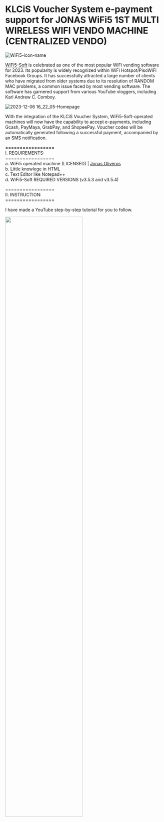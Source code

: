 # KLCiS Voucher System e-payment support for JONAS WiFi5 1ST MULTI WIRELESS WIFI VENDO MACHINE (CENTRALIZED VENDO)

![WiFi5-icon-name](https://github.com/darkhoundz/KLCiS-WiFi5-Soft/assets/28075740/c253d165-d06e-4e23-a756-193316c5cc59)

[WiFi5-Soft](https://wifi5-soft.com/) is celebrated as one of the most popular WiFi vending software for 2023. Its popularity is widely recognized within WiFi Hotspot/PisoWiFi Facebook Groups. It has successfully attracted a large number of clients who have migrated from older systems due to its resolution of RANDOM MAC problems, a common issue faced by most vending software. The software has garnered support from various YouTube vloggers, including Karl Andrew C. Comboy.

![2023-12-06 16_22_05-Homepage](https://github.com/darkhoundz/KLCiS-WiFi5-Soft/assets/28075740/64589fae-ade1-483f-85e4-629d65f8cfb9)


With the integration of the KLCiS Voucher System, WiFi5-Soft-operated machines will now have the capability to accept e-payments, including Gcash, PayMaya, GrabPay, and ShopeePay. Voucher codes will be automatically generated following a successful payment, accompanied by an SMS notification.

================= <br>
I. REQUIREMENTS: <br>
================= <br>
    a. WiFi5 operated machine (LICENSED) | [Jonas Oliveros](https://www.facebook.com/jonas.oliveros.33) <br>
    b. Little knowlege in HTML <br>
    c. Text Editor like Notepad++ <br>
    d. WiFi5-Soft REQUIRED VERSIONS (v3.5.3 and v3.5.4) <br>
    
================= <br>
II. INSTRUCTION: <br>
================= <br>

  I have made a YouTube step-by-step tutorial for you to follow. <br>

  [<img src="https://i.ytimg.com/vi/4wcjafmLmw0/maxresdefault.jpg" width="70%">](https://www.youtube.com/watch?v=4wcjafmLmw0 "WiFi5-Soft E-Payment Integration Tutorial using KLCiS Voucher System")
